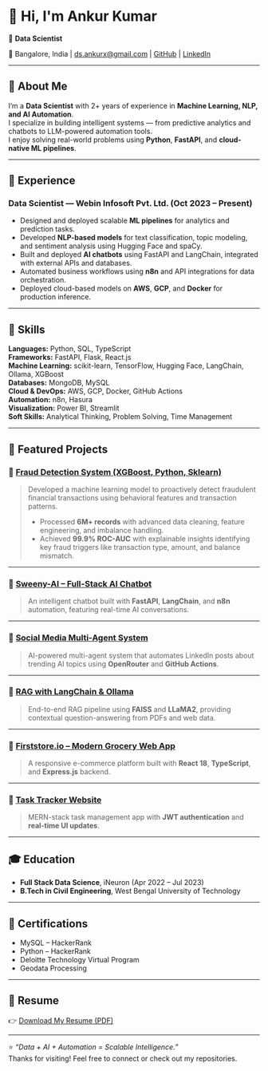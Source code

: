 # 👋 Hi, I'm Ankur Kumar

🎯 **Data Scientist**

📍 Bangalore, India  | [ds.ankurx@gmail.com](mailto:ds.ankurx@gmail.com)  | [GitHub](https://github.com/ankurkrr) | [LinkedIn](https://linkedin.com/in/ankurkrr)

---

## 🧠 About Me

I’m a **Data Scientist** with 2+ years of experience in **Machine Learning, NLP, and AI Automation**.  
I specialize in building intelligent systems — from predictive analytics and chatbots to LLM-powered automation tools.  
I enjoy solving real-world problems using **Python**, **FastAPI**, and **cloud-native ML pipelines**.

---

## 💼 Experience

### **Data Scientist — Webin Infosoft Pvt. Ltd. (Oct 2023 – Present)**  
- Designed and deployed scalable **ML pipelines** for analytics and prediction tasks.  
- Developed **NLP-based models** for text classification, topic modeling, and sentiment analysis using Hugging Face and spaCy.  
- Built and deployed **AI chatbots** using FastAPI and LangChain, integrated with external APIs and databases.  
- Automated business workflows using **n8n** and API integrations for data orchestration.  
- Deployed cloud-based models on **AWS**, **GCP**, and **Docker** for production inference.

---

## 🧰 Skills

**Languages:** Python, SQL, TypeScript  
**Frameworks:** FastAPI, Flask, React.js  
**Machine Learning:** scikit-learn, TensorFlow, Hugging Face, LangChain, Ollama, XGBoost  
**Databases:** MongoDB, MySQL  
**Cloud & DevOps:** AWS, GCP, Docker, GitHub Actions  
**Automation:** n8n, Hasura  
**Visualization:** Power BI, Streamlit  
**Soft Skills:** Analytical Thinking, Problem Solving, Time Management

---

## 🚀 Featured Projects

### 🔹 [Fraud Detection System (XGBoost, Python, Sklearn)](https://github.com/ankurkrr/Fraud-Detection-System-XGBoost-Python-Sklearn-)
> Developed a machine learning model to proactively detect fraudulent financial transactions using behavioral features and transaction patterns.  
> - Processed **6M+ records** with advanced data cleaning, feature engineering, and imbalance handling.  
> - Achieved **99.9% ROC-AUC** with explainable insights identifying key fraud triggers like transaction type, amount, and balance mismatch.

---

### 🔹 [Sweeny-AI – Full-Stack AI Chatbot](https://sweenyai.netlify.app/)
> An intelligent chatbot built with **FastAPI**, **LangChain**, and **n8n** automation, featuring real-time AI conversations.

---

### 🔹 [Social Media Multi-Agent System](https://github.com/ankurkrr)
> AI-powered multi-agent system that automates LinkedIn posts about trending AI topics using **OpenRouter** and **GitHub Actions**.

---

### 🔹 [RAG with LangChain & Ollama](https://github.com/ankurkrr/RAG)
> End-to-end RAG pipeline using **FAISS** and **LLaMA2**, providing contextual question-answering from PDFs and web data.

---

### 🔹 [Firststore.io – Modern Grocery Web App](https://firststore-io.vercel.app/)
> A responsive e-commerce platform built with **React 18**, **TypeScript**, and **Express.js** backend.

---

### 🔹 [Task Tracker Website](https://task-tracker-app-orcin.vercel.app/)
> MERN-stack task management app with **JWT authentication** and **real-time UI updates**.

---

## 🎓 Education

- **Full Stack Data Science**, iNeuron (Apr 2022 – Jul 2023)  
- **B.Tech in Civil Engineering**, West Bengal University of Technology  

---

## 🏅 Certifications

- MySQL – HackerRank  
- Python – HackerRank  
- Deloitte Technology Virtual Program  
- Geodata Processing  

---

## 📄 Resume

👉 [Download My Resume (PDF)](assets/Ankur_Resume_Data_Science.pdf)

---

⭐ *“Data + AI + Automation = Scalable Intelligence.”*  
Thanks for visiting! Feel free to connect or check out my repositories.
